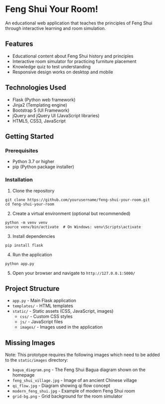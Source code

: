 # Feng Shui Your Room!

An educational web application that teaches the principles of Feng Shui through interactive learning and room simulation.

## Features

- Educational content about Feng Shui history and principles
- Interactive room simulator for practicing furniture placement
- Knowledge quiz to test understanding
- Responsive design works on desktop and mobile

## Technologies Used

- Flask (Python web framework)
- Jinja2 (Templating engine)
- Bootstrap 5 (UI Framework)
- jQuery and jQuery UI (JavaScript libraries)
- HTML5, CSS3, JavaScript

## Getting Started

### Prerequisites

- Python 3.7 or higher
- pip (Python package installer)

### Installation

1. Clone the repository
```
git clone https://github.com/yourusername/feng-shui-your-room.git
cd feng-shui-your-room
```

2. Create a virtual environment (optional but recommended)
```
python -m venv venv
source venv/bin/activate  # On Windows: venv\Scripts\activate
```

3. Install dependencies
```
pip install flask
```

4. Run the application
```
python app.py
```

5. Open your browser and navigate to `http://127.0.0.1:5000/`

## Project Structure

- `app.py` - Main Flask application
- `templates/` - HTML templates
- `static/` - Static assets (CSS, JavaScript, images)
  - `css/` - Custom CSS styles
  - `js/` - JavaScript files
  - `images/` - Images used in the application

## Missing Images

Note: This prototype requires the following images which need to be added to the `static/images` directory:

- `bagua_diagram.png` - The Feng Shui Bagua diagram shown on the homepage
- `feng_shui_village.jpg` - Image of an ancient Chinese village
- `qi_flow.jpg` - Diagram showing qi flow concept
- `modern_feng_shui.jpg` - Example of modern Feng Shui room
- `grid-bg.png` - Grid background for the room simulator 